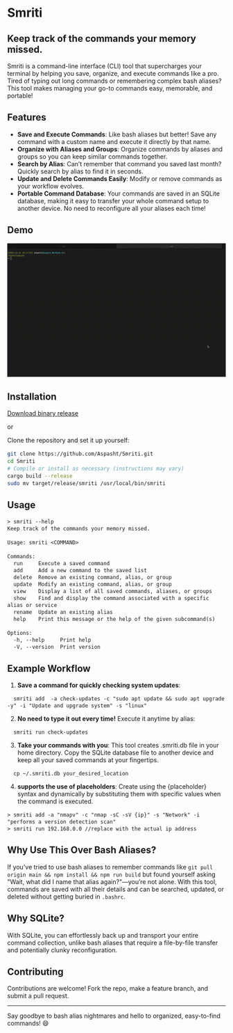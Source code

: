 # Smriti

## Keep track of the commands your memory missed.

Smriti is a command-line interface (CLI) tool that supercharges your terminal by helping you save, organize, and execute commands like a pro. Tired of typing out long commands or remembering complex bash aliases? This tool makes managing your go-to commands easy, memorable, and portable!

## Features

- **Save and Execute Commands**: Like bash aliases but better! Save any command with a custom name and execute it directly by that name.
- **Organize with Aliases and Groups**: Organize commands by aliases and groups so you can keep similar commands together.
- **Search by Alias**: Can’t remember that command you saved last month? Quickly search by alias to find it in seconds.
- **Update and Delete Commands Easily**: Modify or remove commands as your workflow evolves.
- **Portable Command Database**: Your commands are saved in an SQLite database, making it easy to transfer your whole command setup to another device. No need to reconfigure all your aliases each time!


## Demo
![demo](assets/smriti-demo.gif)


## Installation

[Download binary release](https://github.com/Aspasht/Smriti/releases/tag/v0.1.0)

or

Clone the repository and set it up yourself:

```bash
git clone https://github.com/Aspasht/Smriti.git
cd Smriti
# Compile or install as necessary (instructions may vary)
cargo build --release
sudo mv target/release/smriti /usr/local/bin/smriti
```

## Usage
```
> smriti --help
Keep track of the commands your memory missed.

Usage: smriti <COMMAND>

Commands:
  run     Execute a saved command
  add     Add a new command to the saved list
  delete  Remove an existing command, alias, or group
  update  Modify an existing command, alias, or group
  view    Display a list of all saved commands, aliases, or groups
  show    Find and display the command associated with a specific alias or service
  rename  Update an existing alias
  help    Print this message or the help of the given subcommand(s)

Options:
  -h, --help     Print help
  -V, --version  Print version

```

## Example Workflow
1. **Save a command for quickly checking system updates**:
```
  smriti add  -a check-updates -c "sudo apt update && sudo apt upgrade -y" -i "Update and upgrade system" -s "linux"
```

2. **No need to type it out every time!**
Execute it anytime by alias:
```
  smriti run check-updates
```

3. **Take your commands with you**: This tool creates .smriti.db file in your home directory. Copy the SQLite database file to another device and keep all your saved commands at your fingertips.
```
  cp ~/.smriti.db your_desired_location
```

4. **supports the use of placeholders**: Create using the {placeholder} syntax and dynamically by substituting them with specific values when the command is executed.
```
> smriti add -a "nmapv" -c "nmap -sC -sV {ip}" -s "Network" -i "performs a version detection scan"
> smriti run 192.168.0.0 //replace with the actual ip address
```

## Why Use This Over Bash Aliases?

If you've tried to use bash aliases to remember commands like `git pull origin main && npm install && npm run build` but found yourself asking "Wait, what did I name that alias again?"—you’re not alone. With this tool, commands are saved with all their details and can be searched, updated, or deleted without getting buried in `.bashrc`.


## Why SQLite?

With SQLite, you can effortlessly back up and transport your entire command collection, unlike bash aliases that require a file-by-file transfer and potentially clunky reconfiguration.

## Contributing

Contributions are welcome! Fork the repo, make a feature branch, and submit a pull request.

---

Say goodbye to bash alias nightmares and hello to organized, easy-to-find commands! 😄
